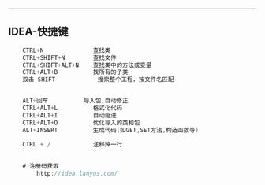 --------------------
IDEA-快捷键
--------------------
```java
	CTRL+N				查找类
	CTRL+SHIFT+N		查找文件
	CTRL+SHIFT+ALT+N	查找类中的方法或变量
	CTRL+ALT+B			找所有的子类
	双击 SHIFT			搜索整个工程，按文件名匹配


	ALT+回车			导入包,自动修正
	CTRL+ALT+L			格式化代码
	CTRL+ALT+I			自动缩进
	CTRL+ALT+O			优化导入的类和包
	ALT+INSERT			生成代码(如GET,SET方法,构造函数等)

	CTRL + /			注释掉一行
	
	
	# 注册码获取
		http://idea.lanyus.com/

```

